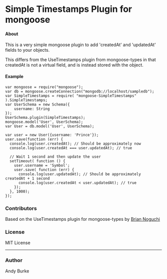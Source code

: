 Simple Timestamps Plugin for mongoose
=====

#### About

This is a very simple mongoose plugin to add 'createdAt' and 'updatedAt' fields to your objects.

This differs from the UseTimestamps plugin from mongoose-types in that createdAt is not a virtual
field, and is instead stored with the object.

#### Example

    var mongoose = require("mongoose");
    var db = mongoose.createConnection("mongodb://localhost/sampledb");
    var SimpleTimestamps = require( "mongoose-SimpleTimestamps" ).SimpleTimestamps;
    var UserSchema = new Schema({
        username: String
    });
    UserSchema.plugin(SimpleTimestamps);
    mongoose.model('User', UserSchema);
    var User = db.model('User', UserSchema);
    
    var user = new User({username: 'Prince'});
    user.save(function (err) {
      console.log(user.createdAt); // Should be approximately now
      console.log(user.createdAt === user.updatedAt); // true

      // Wait 1 second and then update the user
      setTimeout( function () {
        user.username = 'Symbol';
        user.save( function (err) {
          console.log(user.updatedAt); // Should be approximately createdAt + 1 second
          console.log(user.createdAt < user.updatedAt); // true
        });
      }, 1000);
    });

### Contributors

Based on the UseTimestamps plugin for mongoose-types by [Brian Noguchi](https://github.com/bnoguchi)

### License
MIT License

---
### Author
Andy Burke

